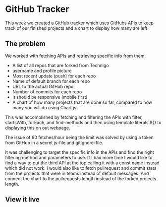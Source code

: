 # GitHub Tracker

This week we created a GitHub tracker which uses GitHubs APIs to keep track of our finished projects and a chart to display how many are left.

## The problem
We worked with fetching APIs and retrieving specific info from them:
- A list of all repos that are forked from Technigo
- username and profile picture
- Most recent update (push) for each repo
- Name of default branch for each repo
- URL to the actual GitHub repo
- Number of commits for each repo
- It should be responsive (mobile first)
- A chart of how many projects that are done so far, compared to how many you will do using Chart.js

This was accomplished by fetching and filtering the APIs with filter, startsWith, forEach, and find-methods and then using template literals ${} to displaying this on out webpage. 

The issue of 60 fetches/hour being the limit was solved by using a token from GitHub in a secret js-file and gitignore-file.

It was challenging to target the specific info in the APIs and find the right filtering method and parameters to use. 
If I had more time I would like to find a way to put the third API at the top calling it with a const name instead which did not work. 
I would also like to fetch pullrequest and commit stats from the projects that were in teams instead of default messages.
And connect the chart to the pullrequests length instead of the forked projects length. 

## View it live

